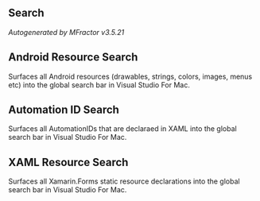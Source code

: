 ## Search
*Autogenerated by MFractor v3.5.21*
## Android Resource Search

Surfaces all Android resources (drawables, strings, colors, images, menus etc) into the global search bar in Visual Studio For Mac.


## Automation ID Search

Surfaces all AutomationIDs that are declaraed in XAML into the global search bar in Visual Studio For Mac.


## XAML Resource Search

Surfaces all Xamarin.Forms static resource declarations into the global search bar in Visual Studio For Mac.


